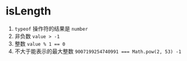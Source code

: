 # isLength

1. `typeof` 操作符的结果是 `number`
2. 非负数 `value > -1`
3. 整数 `value % 1 == 0`
4. 不大于能表示的最大整数 `9007199254740991 === Math.pow(2, 53) -1`
